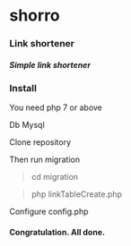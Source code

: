 # shorro
### Link shortener
##### Simple link shortener

### Install
You need php 7 or above

Db Mysql

Clone repository

Then run migration
> cd migration

> php linkTableCreate.php

Configure config.php
#### Congratulation. All done.
